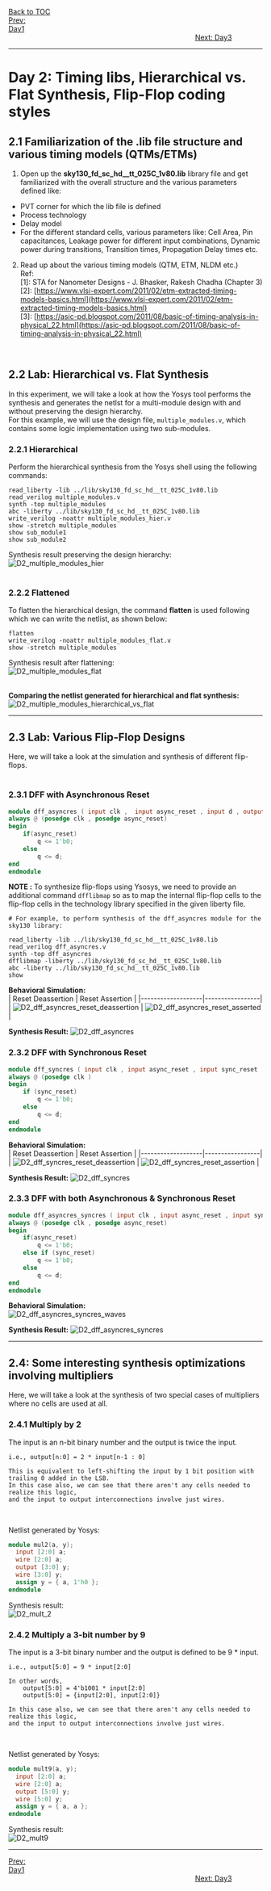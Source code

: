 [Back to TOC](../README.md)  
[Prev: Day1](Day1.md)$~~~~~~~~~~~~~~~~~~~~~~~~~~~~~~~~~~~~~~~~~~~~~~~~~~~~~~~~~~~~~~~~~~~~~~~~~~~~~~~~~~~~~~~~~~~~~~~~~~~~~~~~~~~~~~~~~~~~~~~~~~~~~~~~~~~~~~~~~~~~~~~~~~~~~~~~~~~~~~~~~~~~~~~~~~~~~~~~~~~~~~~~~~~~~~~~~~~~~~~~~~~~~~~~~~~~~~$[Next: Day3](Day3.md)  
_________________________________________________________________________________________________________  

# Day 2: Timing libs, Hierarchical vs. Flat Synthesis, Flip-Flop coding styles

## 2.1 Familiarization of the .lib file structure and various timing models (QTMs/ETMs)
1. Open up the **sky130_fd_sc_hd__tt_025C_1v80.lib** library file and get familiarized with the overall structure and the various parameters defined like:
<ul>
 <li>PVT corner for which the lib file is defined</li>
 <li>Process technology</li>
 <li>Delay model</li>
 <li>For the different standard cells, various parameters like: Cell Area, Pin capacitances, Leakage power for different input combinations, Dynamic power during transitions, Transition times, Propagation Delay times etc.</li>
</ul>
  
2. Read up about the various timing models (QTM, ETM, NLDM etc.)  
Ref:  
  [1]: STA for Nanometer Designs - J. Bhasker, Rakesh Chadha (Chapter 3)  
  [2]: [https://www.vlsi-expert.com/2011/02/etm-extracted-timing-models-basics.html](https://www.vlsi-expert.com/2011/02/etm-extracted-timing-models-basics.html)  
  [3]: [https://asic-pd.blogspot.com/2011/08/basic-of-timing-analysis-in-physical_22.html](https://asic-pd.blogspot.com/2011/08/basic-of-timing-analysis-in-physical_22.html)
<br />
  
## 2.2 Lab: Hierarchical vs. Flat Synthesis
In this experiment, we will take a look at how the Yosys tool performs the synthesis and generates the netlst for a multi-module design with and without preserving the design hierarchy.  
For this example, we will use the design file, `multiple_modules.v`, which contains some logic implementation using two sub-modules.  

### 2.2.1 Hierarchical
  Perform the hierarchical synthesis from the Yosys shell using the following commands:  
  ```shell
  read_liberty -lib ../lib/sky130_fd_sc_hd__tt_025C_1v80.lib
  read_verilog multiple_modules.v
  synth -top multiple_modules
  abc -liberty ../lib/sky130_fd_sc_hd__tt_025C_1v80.lib
  write_verilog -noattr multiple_modules_hier.v
  show -stretch multiple_modules
  show sub_module1
  show sub_module2
  ```
  
  Synthesis result preserving the design hierarchy:  
  ![D2_multiple_modules_hier](/docs/images/D2_multiple_modules_hier.png)
  <br />
  <br />

<!--
  Corresponding Netlist - multiple_modules_hier.v:  
  ```verilog
  /* multiple_modules_hier.v
  /* Generated by Yosys 0.34+43 (git sha1 d21c464ae, gcc 9.4.0-1ubuntu1~20.04.2 -fPIC -Os) */
module multiple_modules(a, b, c, y);
  input a;
  wire a;
  input b;
  wire b;
  input c;
  wire c;
  wire net1;
  output y;
  wire y;
  sub_module1 u1 (
    .a(a),
    .b(b),
    .y(net1)
  );
  sub_module2 u2 (
    .a(net1),
    .b(c),
    .y(y)
  );
endmodule

module sub_module1(a, b, y);
  wire _0_;
  wire _1_;
  wire _2_;
  input a;
  wire a;
  input b;
  wire b;
  output y;
  wire y;
  sky130_fd_sc_hd__and2_0 _3_ (
    .A(_1_),
    .B(_0_),
    .X(_2_)
  );
  assign _1_ = b;
  assign _0_ = a;
  assign y = _2_;
endmodule

module sub_module2(a, b, y);
  wire _0_;
  wire _1_;
  wire _2_;
  input a;
  wire a;
  input b;
  wire b;
  output y;
  wire y;
  sky130_fd_sc_hd__or2_0 _3_ (
    .A(_1_),
    .B(_0_),
    .X(_2_)
  );
  assign _1_ = b;
  assign _0_ = a;
  assign y = _2_;
endmodule
  ```
-->

### 2.2.2 Flattened
  To flatten the hierarchical design, the command **flatten** is used following which we can write the netlist, as shown below:  
  ```shell
  flatten
  write_verilog -noattr multiple_modules_flat.v
  show -stretch multiple_modules 
  ```
    
  Synthesis result after flattening:  
  ![D2_multiple_modules_flat](/docs/images/D2_multiple_modules_flat.png)
  <br />
  <br />

<!--
  Corresponding Netlist - multiple_modules_flat.v:  
  ```verilog
  /* multiple_modules_flat.v
  /* Generated by Yosys 0.34+43 (git sha1 d21c464ae, gcc 9.4.0-1ubuntu1~20.04.2 -fPIC -Os) */

module multiple_modules(a, b, c, y);
  wire _0_;
  wire _1_;
  wire _2_;
  wire _3_;
  wire _4_;
  wire _5_;
  input a;
  wire a;
  input b;
  wire b;
  input c;
  wire c;
  wire net1;
  wire \u1.a ;
  wire \u1.b ;
  wire \u1.y ;
  wire \u2.a ;
  wire \u2.b ;
  wire \u2.y ;
  output y;
  wire y;
  sky130_fd_sc_hd__and2_0 _6_ (
    .A(_1_),
    .B(_0_),
    .X(_2_)
  );
  sky130_fd_sc_hd__or2_0 _7_ (
    .A(_4_),
    .B(_3_),
    .X(_5_)
  );
  assign _4_ = \u2.b ;
  assign _3_ = \u2.a ;
  assign \u2.y  = _5_;
  assign \u2.a  = net1;
  assign \u2.b  = c;
  assign y = \u2.y ;
  assign _1_ = \u1.b ;
  assign _0_ = \u1.a ;
  assign \u1.y  = _2_;
  assign \u1.a  = a;
  assign \u1.b  = b;
  assign net1 = \u1.y ;
endmodule
  ```
-->

**Comparing the netlist generated for hierarchical and flat synthesis:**  
  ![D2_multiple_modules_hierarchical_vs_flat](/docs/images/D2_multiple_modules_hierarchical_vs_flat.png)
________________________________________________________________________________________________________________________
  
## 2.3 Lab: Various Flip-Flop Designs
Here, we will take a look at the simulation and synthesis of different flip-flops.  
<br>

### 2.3.1 DFF with Asynchronous Reset
  ```verilog
  module dff_asyncres ( input clk ,  input async_reset , input d , output reg q );
  always @ (posedge clk , posedge async_reset)
  begin
	  if(async_reset)
		  q <= 1'b0;
	  else	
		  q <= d;
  end
  endmodule
  ```
  
  **NOTE :**
    To synthesize flip-flops using Ysosys, we need to provide an additional command `dfflibmap` so as to map the internal flip-flop cells to the flip-flop cells in the technology
library specified in the given liberty file.  
  
  ```shell
  # For example, to perform synthesis of the dff_asyncres module for the sky130 library:
  
  read_liberty -lib ../lib/sky130_fd_sc_hd__tt_025C_1v80.lib 
  read_verilog dff_asyncres.v 
  synth -top dff_asyncres 
  dfflibmap -liberty ../lib/sky130_fd_sc_hd__tt_025C_1v80.lib 
  abc -liberty ../lib/sky130_fd_sc_hd__tt_025C_1v80.lib 
  show
  ```
  
  **Behavioral Simulation:**  
  | Reset Deassertion | Reset Assertion |
  |-------------------|-----------------|
  | ![D2_dff_asyncres_reset_deassertion](/docs/images/D2_dff_asyncres_reset_deassertion.png) | ![D2_dff_asyncres_reset_asserted](/docs/images/D2_dff_asyncres_reset_asserted.png) |
  
  **Synthesis Result:**
  ![D2_dff_asyncres](/docs/images/D2_dff_asyncres.png)  
  
### 2.3.2 DFF with Synchronous Reset
  ```verilog
  module dff_syncres ( input clk , input async_reset , input sync_reset , input d , output reg q );
  always @ (posedge clk )
  begin
	  if (sync_reset)
		  q <= 1'b0;
	  else	
		  q <= d;
  end
  endmodule
  ```
    
  **Behavioral Simulation:**  
  | Reset Deassertion | Reset Assertion |
  |-------------------|-----------------|
  | ![D2_dff_syncres_reset_deassertion](/docs/images/D2_dff_syncres_reset_deassertion.png) | ![D2_dff_syncres_reset_assertion](/docs/images/D2_dff_syncres_reset_assertion.png) |
    
  **Synthesis Result:**
  ![D2_dff_syncres](/docs/images/D2_dff_syncres.png)  
  
### 2.3.3 DFF with both Asynchronous & Synchronous Reset
  ```verilog
  module dff_asyncres_syncres ( input clk , input async_reset , input sync_reset , input d , output reg q );
  always @ (posedge clk , posedge async_reset)
  begin
	  if(async_reset)
		  q <= 1'b0;
	  else if (sync_reset)
		  q <= 1'b0;
	  else	
		  q <= d;
  end
  endmodule
  ```
    
  **Behavioral Simulation:**  
  ![D2_dff_asyncres_syncres_waves](/docs/images/D2_dff_asyncres_syncres_waves.png)

    
  **Synthesis Result:**
  ![D2_dff_asyncres_syncres](/docs/images/D2_dff_asyncres_syncres.png)
_________________________________________________________________________________________________________  
  
## 2.4: Some interesting synthesis optimizations involving multipliers

Here, we will take a look at the synthesis of two special cases of multipliers where no cells are used at all.  

### 2.4.1 Multiply by 2

The input is an n-bit binary number and the output is twice the input.  
  ```
  i.e., output[n:0] = 2 * input[n-1 : 0]

  This is equivalent to left-shifting the input by 1 bit position with trailing 0 added in the LSB.
  In this case also, we can see that there aren't any cells needed to realize this logic,
  and the input to output interconnections involve just wires.  
  ```
  <br>
  
  Netlist generated by Yosys:
  ```verilog
  module mul2(a, y);
    input [2:0] a;
    wire [2:0] a;
    output [3:0] y;
    wire [3:0] y;
    assign y = { a, 1'h0 };
  endmodule
  ```

  Synthesis result:  
  ![D2_mult_2](/docs/images/D2_mult_2.png)  

### 2.4.2 Multiply a 3-bit number by 9

The input is a 3-bit binary number and the output is defined to be 9 * input.  
  ```
  i.e., output[5:0] = 9 * input[2:0]

  In other words,  
      output[5:0] = 4'b1001 * input[2:0]  
      output[5:0] = {input[2:0], input[2:0]}
  
  In this case also, we can see that there aren't any cells needed to realize this logic,
  and the input to output interconnections involve just wires.  
  ```
  <br>
  
  Netlist generated by Yosys:
  ```verilog
  module mult9(a, y);
    input [2:0] a;
    wire [2:0] a;
    output [5:0] y;
    wire [5:0] y;
    assign y = { a, a };
  endmodule
  ```


  Synthesis result:  
  ![D2_mult9](/docs/images/D2_mult9.png)  
_________________________________________________________________________________________________________  

[Prev: Day1](Day1.md)$~~~~~~~~~~~~~~~~~~~~~~~~~~~~~~~~~~~~~~~~~~~~~~~~~~~~~~~~~~~~~~~~~~~~~~~~~~~~~~~~~~~~~~~~~~~~~~~~~~~~~~~~~~~~~~~~~~~~~~~~~~~~~~~~~~~~~~~~~~~~~~~~~~~~~~~~~~~~~~~~~~~~~~~~~~~~~~~~~~~~~~~~~~~~~~~~~~~~~~~~~~~~~~~~~~~~~~$[Next: Day3](Day3.md)  
